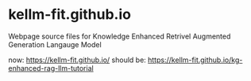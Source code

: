 # kellm-fit.github.io
Webpage source files for Knowledge Enhanced Retrivel Augmented Generation Langauge Model

now: https://kellm-fit.github.io/
should be: https://kellm-fit.github.io/kg-enhanced-rag-llm-tutorial
